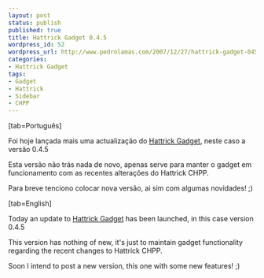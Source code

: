 ```yaml
---
layout: post
status: publish
published: true
title: Hattrick Gadget 0.4.5
wordpress_id: 52
wordpress_url: http://www.pedrolamas.com/2007/12/27/hattrick-gadget-045/
categories:
- Hattrick Gadget
tags:
- Gadget
- Hattrick
- Sidebar
- CHPP
---
```

[tab=Português]

Foi hoje lançada mais uma actualização do [Hattrick Gadget](/projectos/hattrick-gadget/), neste caso a versão 0.4.5

Esta versão não trás nada de novo, apenas serve para manter o gadget em funcionamento com as recentes alterações do Hattrick CHPP.

Para breve tenciono colocar nova versão, ai sim com algumas novidades! ;)

[tab=English]

Today an update to [Hattrick Gadget](/projectos/hattrick-gadget-en/) has been launched, in this case version 0.4.5

This version has nothing of new, it's just to maintain gadget functionality regarding the recent changes to Hattrick CHPP.

Soon I intend to post a new version, this one with some new features! ;)
